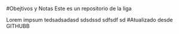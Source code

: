 #Obejtivos y Notas
Este es un repositorio de la liga


Lorem impsum tedsadsadasd
sdsdssd
sdfsdf
sd
#Atualizado desde GITHUBB

